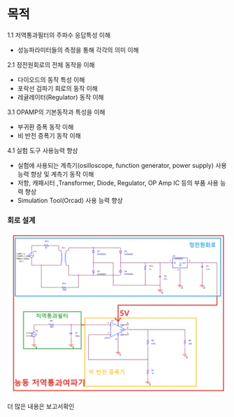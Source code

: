

# 목적

1.1 저역통과필터의 주파수 응답특성 이해
- 성능파라미터들의 측정을 통해 각각의 의미 이해

2.1 정전원회로의 전체 동작을 이해
- 다이오드의 동작 특성 이해
- 포락선 검파기 회로의 동작 이해
- 레귤레이터(Regulator) 동작 이해

3.1 OPAMP의 기본동작과 특성을 이해
- 부귀환 증폭 동작 이해
- 비 반전 증폭기 동작 이해

4.1 실험 도구 사용능력 향상
-  실험에 사용되는 계측기(osilloscope, function generator, power supply) 사용 능력 향상 및 계측기 동작 이해 
-  저항, 캐패시터 ,Transformer, Diode, Regulator, OP Amp IC 등의 부품 사용 능력 향상
-  Simulation Tool(Orcad)  사용 능력 향상 

### 회로 설계

![목표](./목표회로.png)

더 많은 내용은 보고서확인